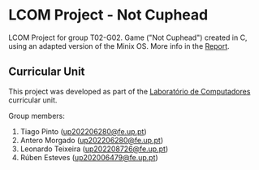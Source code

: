 # LCOM Project - Not Cuphead

LCOM Project for group T02-G02. Game ("Not Cuphead") created in C, using an adapted version of the Minix OS.
More info in the [Report](proj/doc/Not%20Cuphead.pdf).

## Curricular Unit

This project was developed as part of the [Laboratório de Computadores](https://sigarra.up.pt/feup/pt/ucurr_geral.ficha_uc_view?pv_ocorrencia_id=520323) curricular unit.

Group members:

1. Tiago Pinto         (up202206280@fe.up.pt)
2. Antero Morgado      (up202206280@fe.up.pt)
3. Leonardo Teixeira   (up202208726@fe.up.pt)
4. Rúben Esteves       (up202006479@fe.up.pt)
